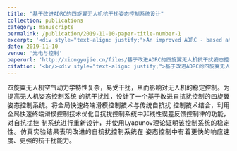 ```yaml
---
title: "基于改进ADRC的四旋翼无人机抗干扰姿态控制系统设计"
collection: publications
category: manuscripts
permalink: /publication/2019-11-10-paper-title-number-1
excerpt: '<div style="text-align: justify;">An improved ADRC - based attitude control system for quadrotor UAVs, combining GFTSM, is designed and its superiority is verified by simulations.</div>'
date: 2019-11-10
venue: '光电与控制'
paperurl: 'http://xiongyujie.cn/files/基于改进ADRC的四旋翼无人机抗干扰姿态控制系统设计_余小燕.pdf'
citation: '<br/><div style="text-align: justify;">基于改进ADRC的四旋翼无人机抗干扰姿态控制系统设计, 余小燕，孙宪坤*，熊玉洁，胡清礼，陈善鹏, 《电光与控制》，2020，27 (12): 78-83</div>'
---
```


<div style="text-align: justify;">四旋翼无人机空气动力学特性复杂，易受干扰，从而影响对无人机的稳定控制。为提高无人机姿态控制系统 的抗干扰性，设计了一个基于改进自抗扰控制的四旋翼姿态控制系统。将全局快速终端滑模控制技术与传统自抗扰 控制技术结合，利用全局快速终端滑模控制技术优化自抗扰控制系统中非线性误差反馈控制律的功能，对自抗扰控 制系统进行重新设计，并使用Lyapunov理论证明该控制系统的稳定性。仿真实验结果表明改进的自抗扰控制系统在 姿态控制中有着更快的响应速度、更强的抗干扰能力。</div>

<br/>

